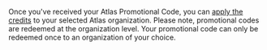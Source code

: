 Once you've received your Atlas Promotional Code, you can [apply the credits](https://www.mongodb.com/docs/atlas/billing/subscriptions/#std-label-activate-subscription) to your selected Atlas organization. Please note, promotional codes are redeemed at the organization level. Your promotional code can only be redeemed once to an organization of your choice.
